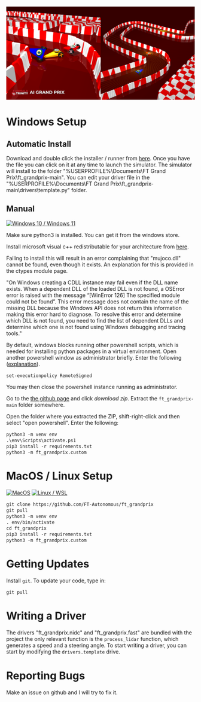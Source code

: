 ![an image of the simulator](images/ft_grandprix_volume_2.png)


# Windows Setup

## Automatic Install

Download and double click the installer / runner from [here](https://github.com/FT-Autonomous/ft_grandprix/releases/download/v0.0.0-alpha/run_ft_grandprix.bat). Once you have the file you can click on it at any time to launch the simulator. The simulator will install to the folder "%USERPROFILE%\Documents\FT Grand Prix\ft_grandprix-main\". You can edit your driver file in the "%USERPROFILE%\Documents\FT Grand Prix\ft_grandprix-main\drivers\template.py" folder.

## Manual

[![Windows 10 / Windows 11](http://img.youtube.com/vi/-0va_8FHMhQ/0.jpg)](http://www.youtube.com/watch?v=-0va_8FHMhQ)

Make sure python3 is installed. You can get it from the windows store.

Install microsoft visual c++ redistributable for your architecture from [here](https://learn.microsoft.com/en-us/cpp/windows/latest-supported-vc-redist?view=msvc-170).

Failing to install this will result in an error complaining that "mujoco.dll" cannot be found, even though it exists.
An explanation for this is provided in the ctypes module page.

"On Windows creating a CDLL instance may fail even if the DLL name exists. When a dependent DLL of the loaded DLL is not found, a OSError error is raised with the message “[WinError 126] The specified module could not be found”.
This error message does not contain the name of the missing DLL because the Windows API does not return this information making this error hard to diagnose.
To resolve this error and determine which DLL is not found, you need to find the list of dependent DLLs and determine which one is not found using Windows debugging and tracing tools."

By default, windows blocks running other powershell scripts, which is needed for installing python packages in a virtual environment.
Open another powershell window as administrator briefly.
Enter the following ([explanation](https://stackoverflow.com/questions/1365081/virtualenv-in-powershell)).

```
set-executionpolicy RemoteSigned
```

You may then close the powershell instance running as administrator.

Go to the [the github page](https://github.com/FT-Autonomous/ft_grandprix) and click *download zip*.
Extract the `ft_grandprix-main` folder somewhere.

Open the folder where you extracted the ZIP, shift-right-click and
then select "open powershell". Enter the following:

```
python3 -m venv env
.\env\Scripts\activate.ps1
pip3 install -r requirements.txt
python3 -m ft_grandprix.custom
```

# MacOS / Linux Setup

[![MacOS](http://img.youtube.com/vi/jvQxtafER_U/0.jpg)](http://www.youtube.com/watch?v=jvQxtafER_U)
[![Linux / WSL](http://img.youtube.com/vi/RV46Vvxnug8/0.jpg)](http://www.youtube.com/watch?v=RV46Vvxnug8)

```
git clone https://github.com/FT-Autonomous/ft_grandprix
git pull
python3 -m venv env
. env/bin/activate
cd ft_grandprix
pip3 install -r requirements.txt
python3 -m ft_grandprix.custom
```

# Getting Updates

Install `git`. To update your code, type in:

```
git pull
```

# Writing a Driver

The drivers "ft_grandprix.nidc" and "ft_grandprix.fast" are bundled with the project the only relevant function is the `process_lidar` function, which generates a speed and a steering angle.
To start writing a driver, you can start by modifying the `drivers.template` drive.

# Reporting Bugs

Make an issue on github and I will try to fix it.
